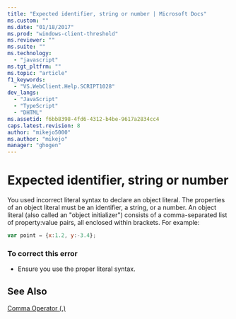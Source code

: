 ```yaml
---
title: "Expected identifier, string or number | Microsoft Docs"
ms.custom: ""
ms.date: "01/18/2017"
ms.prod: "windows-client-threshold"
ms.reviewer: ""
ms.suite: ""
ms.technology: 
  - "javascript"
ms.tgt_pltfrm: ""
ms.topic: "article"
f1_keywords: 
  - "VS.WebClient.Help.SCRIPT1028"
dev_langs: 
  - "JavaScript"
  - "TypeScript"
  - "DHTML"
ms.assetid: f6bb8398-4fd6-4312-b4be-9617a2834cc4
caps.latest.revision: 8
author: "mikejo5000"
ms.author: "mikejo"
manager: "ghogen"
---
```

# Expected identifier, string or number
You used incorrect literal syntax to declare an object literal. The properties of an object literal must be an identifier, a string, or a number. An object literal (also called an "object initializer") consists of a comma-separated list of property:value pairs, all enclosed within brackets. For example:  
  
```JavaScript  
var point = {x:1.2, y:-3.4};  
```  
  
### To correct this error  
  
-   Ensure you use the proper literal syntax.  
  
## See Also  
 [Comma Operator (,)](../../javascript/reference/comma-operator-decrement-javascript.md)